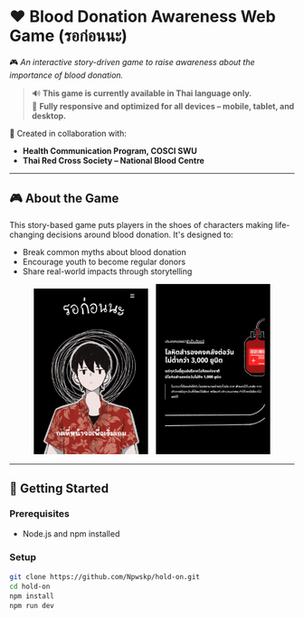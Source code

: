 # ❤️ Blood Donation Awareness Web Game (รอก่อนนะ)

🎮 *An interactive story-driven game to raise awareness about the importance of blood donation.*

> 🔊 **This game is currently available in Thai language only.**  
> 📱 **Fully responsive and optimized for all devices – mobile, tablet, and desktop.**

🧠 Created in collaboration with:
- **Health Communication Program, COSCI SWU**
- **Thai Red Cross Society – National Blood Centre**

---

## 🎮 About the Game

This story-based game puts players in the shoes of characters making life-changing decisions around blood donation. It's designed to:
- Break common myths about blood donation
- Encourage youth to become regular donors
- Share real-world impacts through storytelling

<p align="center">
  <img src="./public/screenshot/hold-on-Screenshot1.jpg" alt="Home Screen" width="40%" style="margin-right: 10px;" />
  <img src="./public/screenshot/hold-on-Screenshot2.jpg" alt="Gameplay" width="40%" />
</p>

---

## 🚀 Getting Started

### Prerequisites
- Node.js and npm installed

### Setup
```bash
git clone https://github.com/Npwskp/hold-on.git
cd hold-on
npm install
npm run dev
```
